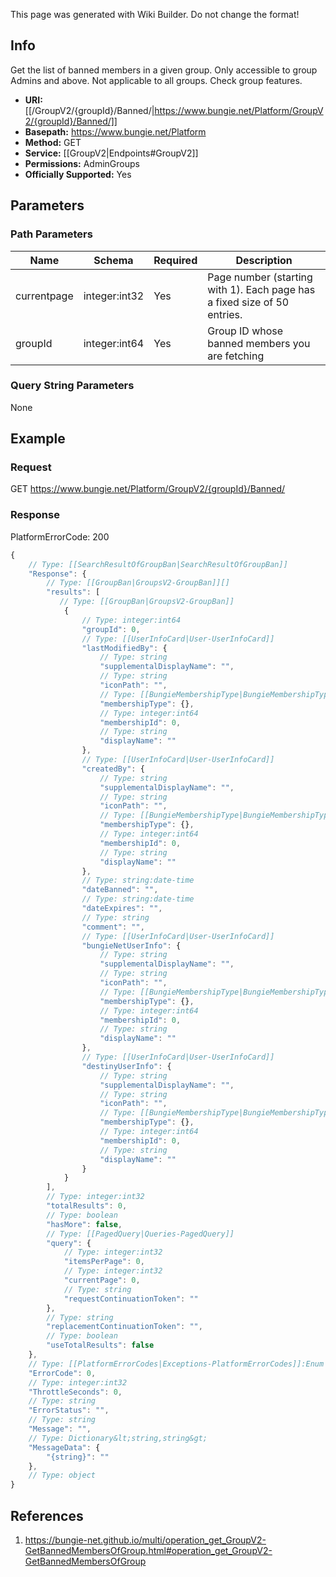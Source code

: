 <span class="wiki-builder">This page was generated with Wiki Builder. Do not change the format!</span>

## Info
Get the list of banned members in a given group. Only accessible to group Admins and above. Not applicable to all groups. Check group features.

* **URI:** [[/GroupV2/{groupId}/Banned/|https://www.bungie.net/Platform/GroupV2/{groupId}/Banned/]]
* **Basepath:** https://www.bungie.net/Platform
* **Method:** GET
* **Service:** [[GroupV2|Endpoints#GroupV2]]
* **Permissions:** AdminGroups
* **Officially Supported:** Yes

## Parameters
### Path Parameters
Name | Schema | Required | Description
---- | ------ | -------- | -----------
currentpage | integer:int32 | Yes | Page number (starting with 1). Each page has a fixed size of 50 entries.
groupId | integer:int64 | Yes | Group ID whose banned members you are fetching

### Query String Parameters
None

## Example
### Request
GET https://www.bungie.net/Platform/GroupV2/{groupId}/Banned/

### Response
PlatformErrorCode: 200
```javascript
{
    // Type: [[SearchResultOfGroupBan|SearchResultOfGroupBan]]
    "Response": {
        // Type: [[GroupBan|GroupsV2-GroupBan]][]
        "results": [
           // Type: [[GroupBan|GroupsV2-GroupBan]]
            {
                // Type: integer:int64
                "groupId": 0,
                // Type: [[UserInfoCard|User-UserInfoCard]]
                "lastModifiedBy": {
                    // Type: string
                    "supplementalDisplayName": "",
                    // Type: string
                    "iconPath": "",
                    // Type: [[BungieMembershipType|BungieMembershipType]]:Enum
                    "membershipType": {},
                    // Type: integer:int64
                    "membershipId": 0,
                    // Type: string
                    "displayName": ""
                },
                // Type: [[UserInfoCard|User-UserInfoCard]]
                "createdBy": {
                    // Type: string
                    "supplementalDisplayName": "",
                    // Type: string
                    "iconPath": "",
                    // Type: [[BungieMembershipType|BungieMembershipType]]:Enum
                    "membershipType": {},
                    // Type: integer:int64
                    "membershipId": 0,
                    // Type: string
                    "displayName": ""
                },
                // Type: string:date-time
                "dateBanned": "",
                // Type: string:date-time
                "dateExpires": "",
                // Type: string
                "comment": "",
                // Type: [[UserInfoCard|User-UserInfoCard]]
                "bungieNetUserInfo": {
                    // Type: string
                    "supplementalDisplayName": "",
                    // Type: string
                    "iconPath": "",
                    // Type: [[BungieMembershipType|BungieMembershipType]]:Enum
                    "membershipType": {},
                    // Type: integer:int64
                    "membershipId": 0,
                    // Type: string
                    "displayName": ""
                },
                // Type: [[UserInfoCard|User-UserInfoCard]]
                "destinyUserInfo": {
                    // Type: string
                    "supplementalDisplayName": "",
                    // Type: string
                    "iconPath": "",
                    // Type: [[BungieMembershipType|BungieMembershipType]]:Enum
                    "membershipType": {},
                    // Type: integer:int64
                    "membershipId": 0,
                    // Type: string
                    "displayName": ""
                }
            }
        ],
        // Type: integer:int32
        "totalResults": 0,
        // Type: boolean
        "hasMore": false,
        // Type: [[PagedQuery|Queries-PagedQuery]]
        "query": {
            // Type: integer:int32
            "itemsPerPage": 0,
            // Type: integer:int32
            "currentPage": 0,
            // Type: string
            "requestContinuationToken": ""
        },
        // Type: string
        "replacementContinuationToken": "",
        // Type: boolean
        "useTotalResults": false
    },
    // Type: [[PlatformErrorCodes|Exceptions-PlatformErrorCodes]]:Enum
    "ErrorCode": 0,
    // Type: integer:int32
    "ThrottleSeconds": 0,
    // Type: string
    "ErrorStatus": "",
    // Type: string
    "Message": "",
    // Type: Dictionary&lt;string,string&gt;
    "MessageData": {
        "{string}": ""
    },
    // Type: object
}

```

## References
1. https://bungie-net.github.io/multi/operation_get_GroupV2-GetBannedMembersOfGroup.html#operation_get_GroupV2-GetBannedMembersOfGroup
